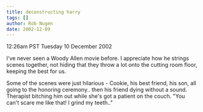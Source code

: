 ```yaml
---
title: deconstructing harry
tags: []
author: Rob Nugen
date: 2002-12-09
---
```


<p class=date>12:26am PST Tuesday 10 December 2002</p>

<p>I've never seen a Woody Allen movie before.  I appreciate how he
strings scenes together, not hiding that they throw a lot onto the
cutting room floor, keeping the best for us.</p>

<p>Some of the scenes were just hilarious - Cookie, his best friend,
his son, all going to the honoring ceremony.. then his friend dying
without a sound.  Therapist bitching him out while she's got a patient
on the couch.  "You can't scare me like that!  I grind my teeth.."</p>

